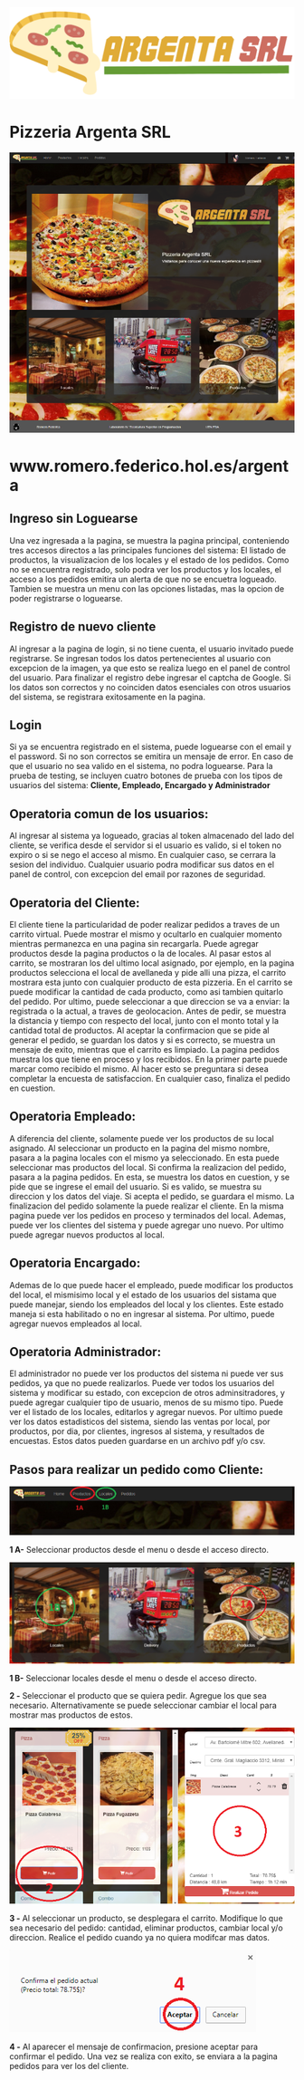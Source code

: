 <img src="Img/logo.png">
<h1>Pizzeria Argenta SRL</h1>

<img src="Img/home.png">

<h1>www.romero.federico.hol.es/argenta</h1>
<h2>Ingreso sin Loguearse</h2>
<p>Una vez ingresada a la pagina, se muestra la pagina principal, conteniendo tres accesos directos a las principales funciones 
del sistema: El listado de productos, la visualizacion de los locales y el estado de los pedidos. Como no se encuentra registrado, 
solo podra ver los productos y los locales, el acceso a los pedidos emitira un alerta de que no se encuetra logueado. Tambien se muestra un menu con las opciones listadas, mas la opcion de poder registrarse o loguearse.</p>
<h2>Registro de nuevo cliente</h2>
Al ingresar a la pagina de login, si no tiene cuenta, el usuario invitado puede registrarse. Se ingresan todos los datos pertenecientes 
al usuario con excepcion de la imagen, ya que esto se realiza luego en el panel de control del usuario. Para finalizar el registro debe 
ingresar el captcha de Google. Si los datos son correctos y no coinciden datos esenciales con otros usuarios del sistema, se registrara 
exitosamente en la pagina.
<h2>Login </h2>
Si ya se encuentra registrado en el sistema, puede loguearse con el email y el password. Si no son correctos se emitira un mensaje de error. En caso de que el usuario no sea valido en el sistema, no podra loguearse. Para la prueba de testing, se incluyen cuatro botones de 
prueba con los tipos de usuarios del sistema: <strong>Cliente, Empleado, Encargado y Administrador</strong>
<h2>Operatoria comun de los usuarios:</h2>
<p>Al ingresar al sistema ya logueado, gracias al token almacenado del lado del cliente, se verifica desde el servidor si el usuario 
es valido, si el token no expiro o si se nego el acceso al mismo. En cualquier caso, se cerrara la sesion del individuo.
Cualquier usuario podra modificar sus datos en el panel de control, con excepcion del email por razones de seguridad.</p> 
<h2>Operatoria del Cliente:</h2>
<p>El cliente tiene la particularidad de poder realizar pedidos a traves de un carrito virtual. Puede mostrar el mismo y ocultarlo 
en cualquier momento mientras permanezca en una pagina sin recargarla. Puede agregar productos desde la pagina productos o la de locales. Al pasar estos al carrito, se mostraran los del ultimo local asignado, por ejemplo, en la pagina productos selecciona el local de avellaneda y pide alli una pizza, el carrito mostrara esta junto con cualquier producto de esta pizzeria. En el carrito se puede modificar la cantidad de cada producto, como asi tambien quitarlo del pedido. Por ultimo, puede seleccionar a que direccion se va a enviar: la registrada o la actual, a traves de geolocacion. Antes de pedir, se muestra la distancia y tiempo con respecto del local, junto con el monto total y la cantidad total de productos. Al aceptar la confirmacion que se pide al generar el pedido, se guardan los datos y si es correcto, se muestra un mensaje de exito, mientras que el carrito es limpiado.
La pagina pedidos muestra los que tiene en proceso y los recibidos. En la primer parte puede marcar como recibido el mismo. Al hacer esto se preguntara si desea completar la encuesta de satisfaccion. En cualquier caso, finaliza el pedido en cuestion.</p> 
<h2>Operatoria Empleado:</h2>
<p>A diferencia del cliente, solamente puede ver los productos de su local asignado. Al seleccionar un producto en la pagina del mismo nombre, pasara a la pagina locales con el mismo ya seleccionado. En esta puede seleccionar mas productos del local. Si confirma la realizacion del pedido, pasara a la pagina pedidos. En esta, se muestra los datos en cuestion, y se pide que se ingrese el email del usuario. Si es valido, se muestra su direccion y los datos del viaje. Si acepta el pedido, se guardara el mismo. La finalizacion del pedido solamente la puede realizar el cliente. En la misma pagina puede ver los pedidos en proceso y terminados del local. 
Ademas, puede ver los clientes del sistema y puede agregar uno nuevo. Por ultimo puede agregar nuevos productos al local. </p>
<h2>Operatoria Encargado:</h2>
<p>Ademas de lo que puede hacer el empleado, puede modificar los productos del local, el mismisimo local y el estado de los usuarios del sistama que puede manejar, siendo los empleados del local y los clientes. Este estado maneja si esta habilitado o no en ingresar al sistema. Por ultimo, puede agregar nuevos empleados al local. </p>
<h2>Operatoria Administrador:</h2>
<p>El administrador no puede ver los productos del sistema ni puede ver sus pedidos, ya que no puede realizarlos. Puede ver todos los usuarios del sistema y modificar su estado, con excepcion de otros adminsitradores, y puede agregar cualquier tipo de usuario, menos de su mismo tipo. Puede ver el listado de los locales, editarlos y agregar nuevos. Por ultimo puede ver los datos estadisticos del sistema, siendo las ventas por local, por productos, por dia, por clientes, ingresos al sistema, y resultados de encuestas. Estos datos pueden guardarse en un archivo pdf y/o csv. </p>

<h2>Pasos para realizar un pedido como Cliente: </h2>

<img src="Img/wizard1.png">

<p><strong>1 A-</strong> Seleccionar productos desde el menu o desde el acceso directo. </p>

<img src="Img/wizard2.png">

<p><strong>1 B-</strong> Seleccionar locales desde el menu o desde el acceso directo. </p>

<p><strong>2 -</strong> Seleccionar el producto que se quiera pedir. Agregue los que sea necesario. Alternativamente se puede seleccionar cambiar el local para mostrar mas productos de estos. </p>

<img src="Img/wizard3.png">

<p><strong>3 -</strong> Al seleccionar un producto, se desplegara el carrito. Modifique lo que sea necesario del pedido: cantidad, eliminar productos, cambiar local y/o direccion. Realice el pedido cuando ya no quiera modifcar mas datos. </p>

<img src="Img/wizard4.png">

<p><strong>4 -</strong> Al aparecer el mensaje de confirmacion, presione aceptar para confirmar el pedido. Una vez se realiza con exito, se enviara a la pagina pedidos para ver los del cliente. </p>
